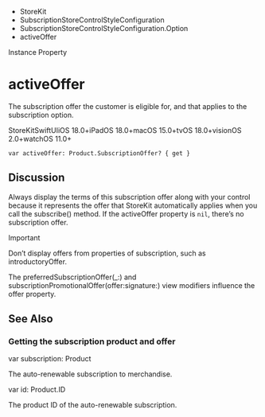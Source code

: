 

- StoreKit
- SubscriptionStoreControlStyleConfiguration
- SubscriptionStoreControlStyleConfiguration.Option
-  activeOffer 

Instance Property

# activeOffer

The subscription offer the customer is eligible for, and that applies to the subscription option.

StoreKitSwiftUIiOS 18.0+iPadOS 18.0+macOS 15.0+tvOS 18.0+visionOS 2.0+watchOS 11.0+

``` source
var activeOffer: Product.SubscriptionOffer? { get }
```

## Discussion

Always display the terms of this subscription offer along with your control because it represents the offer that StoreKit automatically applies when you call the subscribe() method. If the activeOffer property is `nil`, there’s no subscription offer.

Important

Don’t display offers from properties of subscription, such as introductoryOffer.

The preferredSubscriptionOffer(_:) and subscriptionPromotionalOffer(offer:signature:) view modifiers influence the offer property.

## See Also

### Getting the subscription product and offer

var subscription: Product

The auto-renewable subscription to merchandise.

var id: Product.ID

The product ID of the auto-renewable subscription.

